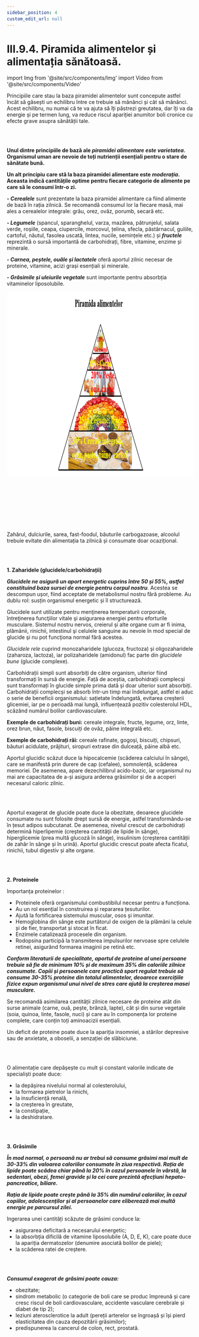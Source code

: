 ```yaml
---
sidebar_position: 4
custom_edit_url: null
---
```


# III.9.4. Piramida alimentelor și alimentația sănătoasă.


import Img from '@site/src/components/Img'
import Video from '@site/src/components/Video'



<div class="alert alert--primary" role="alert">

Principiile care stau la baza piramidei alimentelor sunt concepute astfel încât să găsești un echilibru între ce trebuie să mănânci și cât să mănânci. Acest echilibru, nu numai că te va ajuta să îți păstrezi greutatea, dar îți va da energie și pe termen lung, va reduce riscul apariției anumitor boli cronice cu efecte grave asupra sănătății tale.


</div>



<br></br>


<div class="alert alert--primary" role="alert">

**Unul dintre principiile de bază ale _piramidei alimentare este varietatea_. Organismul uman are nevoie de toți nutrienții esențiali pentru o stare de sănătate bună.** 

**Un alt principiu care stă la baza piramidei alimentare este _moderația_. Aceasta indică cantitățile optime pentru fiecare categorie de alimente pe care să le consumi într-o zi.**


***- Cerealele*** sunt prezentate la baza piramidei alimentare ca fiind alimente de bază în rația zilnică. Se recomandă consumul lor la fiecare masă, mai ales a cerealelor integrale: grâu, orez, ovăz, porumb, secară etc.

***- Legumele*** (spancul, sparanghelul, varza, mazărea, pătrunjelul, salata verde, roșiile, ceapa, ciupercile, morcovul, țelina, sfecla, păstârnacul, guliile, cartoful, năutul, fasolea uscată, lintea, nucile, semințele etc.) și ***fructele*** reprezintă o sursă importantă de carbohidrați, fibre, vitamine, enzime și minerale. 

***- Carnea, peștele, ouăle și lactatele*** oferă aportul zilnic necesar de proteine, vitamine, acizi grași esențiali și minerale.

***- Grăsimile și uleiurile vegetale*** sunt importante pentru absorbția vitaminelor liposolubile.




<Img className="img-responsive4" src="chimie/clasa11/capitolul3/III-9-4-piramida-alimentelor-si-alimentatia-sanatoasa-poza1-piramida-alimentelor.png" width="1000" height="497" lazy={false} />


<br></br>
<br></br>


</div>

<br></br>

<div class="alert alert--danger" role="alert">

Zahărul, dulciurile, sarea, fast-foodul, băuturile carbogazoase, alcoolul trebuie evitate din alimentația ta zilnică și consumate doar ocazițional.
 

   

</div>

<br></br>

<div class="alert alert--warning" role="alert">

**1. Zaharidele (glucidele/carbohidrații)**

***Glucidele ne asigură un aport energetic cuprins între 50 și 55%, astfel constituind baza sursei de energie pentru corpul nostru***. Acestea se descompun ușor, fiind acceptate de metabolismul nostru fără probleme. Au dublu rol: susțin organismul energetic și îl structurează.

Glucidele sunt utilizate pentru menţinerea temperaturii corporale, întreţinerea funcţiilor vitale şi asigurarea energiei pentru eforturile musculare. Sistemul nostru nervos, creierul şi alte organe cum ar fi inima, plămânii, rinichii, intestinul şi celulele sanguine au nevoie în mod special de glucide şi nu pot funcţiona normal fără acestea.

_Glucidele rele_ cuprind monozaharidele (glucoza, fructoza) și oligozaharidele (zaharoza, lactoza), iar polizaharidele (amidonul) fac parte din _glucidele bune_ (glucide complexe).

Carbohidrații simpli sunt absorbiți de către organism, ulterior fiind transformați în sursă de energie. Față de aceștia, carbohidrații complecși sunt transformați în glucide simple prima dată și doar ulterior sunt absorbiți. Carbohidrații complecși se absorb într-un timp mai îndelungat, astfel ei aduc o serie de beneficii organismului: sațietate îndelungată, evitarea creșterii glicemiei, iar pe o perioadă mai lungă, influențează pozitiv colesterolul HDL, scăzând numărul bolilor cardiovasculare.

**Exemple de carbohidrați buni:** cereale integrale, fructe, legume, orz, linte, orez brun, năut, fasole, biscuiți de ovăz, pâine integrală etc.

**Exemple de carbohidrați răi:** cereale rafinate, gogoși, biscuiți, chipsuri, băuturi acidulate, prăjituri, siropuri extrase din dulceață, pâine albă etc.

Aportul glucidic scăzut duce la hipocalcemie (scăderea calciului în sânge), care se manifestă prin durere de cap (cefalee), somnolență, scăderea memoriei. De asemenea, apare dezechilibrul acido-bazic, iar organismul nu mai are capacitatea de a-și asigura arderea grăsimilor și de a acoperi necesarul caloric zilnic.



</div>

<br></br>


<div class="alert alert--danger" role="alert">

Aportul exagerat de glucide poate duce la obezitate, deoarece glucidele consumate nu sunt folosite drept sursă de energie, astfel transformându-se în țesut adipos subcutanat. De asemenea, nivelul crescut de carbohidrați determină hiperlipemie (creşterea cantităţii de lipide în sânge), hiperglicemie (prea multă glucoză în sânge), insulinism (creșterea cantității de zahăr în sânge și în urină). Aportul glucidic crescut poate afecta ficatul, rinichii, tubul digestiv și alte organe.



</div>

<br></br>


<div class="alert alert--warning" role="alert">

**2. Proteinele**

Importanța proteinelor :
- Proteinele oferă organismului combustibilul necesar pentru a funcționa.
- Au un rol esențial în construirea și repararea țesuturilor.
- Ajută la fortificarea sistemului muscular, osos și imunitar.
- Hemoglobina din sânge este purtătorul de oxigen de la plămâni la celule și de fier, transportat și stocat în ficat.
- Enzimele catalizează procesele din organism.
- Rodopsina participă la transmiterea impulsurilor nervoase spre celulele retinei, asigurând formarea imaginii pe retină etc.

***Conform literaturii de specialitate, aportul de proteine al unei persoane trebuie să fie de minimum 10% și de maximum 35% din caloriile zilnice consumate. Copiii și persoanele care practică sport regulat trebuie să consume 30-35% proteine din totalul alimentelor, deoarece exercițiile fizice expun organismul unui nivel de stres care ajută la creșterea masei musculare.***

Se recomandă asimilarea cantității zilnice necesare de proteine atât din surse animale (carne, ouă, pește, brânză, lapte), cât și din surse vegetale (soia, quinoa, linte, fasole, nuci) și care au în componența lor proteine complete, care conțin toți aminoacizii esențiali.

Un deficit de proteine poate duce la apariția insomniei, a stărilor depresive sau de anxietate, a oboselii, a senzației de slăbiciune.




</div>

<br></br>


<div class="alert alert--danger" role="alert">

O alimentație care depășește cu mult și constant valorile indicate de specialiști poate duce:      
- la depășirea nivelului normal al colesterolului,      
- la formarea pietrelor la rinichi,     
- la insuficiență renală,    
- la creșterea în greutate,     
- la constipație,    
- la deshidratare.




</div>

<br></br>


<div class="alert alert--warning" role="alert">

**3. Grăsimile** 


***În mod normal, o persoană nu ar trebui să consume grăsimi mai mult de 30-33% din valoarea caloriilor consumate în ziua respectivă. Rația de lipide poate scădea chiar până la 20% în cazul persoanele în vârstă, la sedentari, obezi, femei gravide și la cei care prezintă afecțiuni hepato-pancreatice, biliare.***

***Rația de lipide poate crește până la 35% din numărul caloriilor, în cazul copiilor, adolescenților și al persoanelor care eliberează mai multă energie pe parcursul zilei.***

Ingerarea unei cantități scăzute de grăsimi conduce la:     
- asigurarea deficitară a necesarului energetic;     
- la absorbția dificilă de vitamine liposolubile (A, D, E, K), care poate duce la apariția dermatozelor (denumire asociată bolilor de piele);    
- la scăderea ratei de creștere.




</div>


<br></br>







<div class="alert alert--danger" role="alert">

***Consumul exagerat de grăsimi poate cauza:***     
- obezitate;     
- sindrom metabolic (o categorie de boli care se produc împreună și care cresc riscul de boli cardiovasculare, accidente vasculare cerebrale și diabet de tip 2);     
- leziuni aterosclerotice la adult (pereții arterelor se îngroașă și își pierd elasticitatea din cauza depozitării grăsimilor);      
- predispunerea la cancerul de colon, rect, prostată.




</div>

